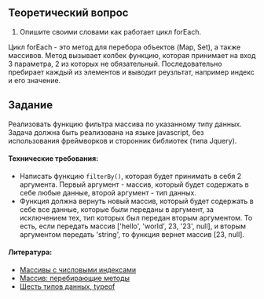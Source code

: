 ## Теоретический вопрос

1. Опишите своими словами как работает цикл forEach.

Цикл forEach - это метод для перебора объектов (Map, Set), а также массивов. Метод вызывает колбек функцию, которая принимает на вход 3 параметра, 2 из которых не обязательный. Последовательно пребирает каждый из элементов и выводит реузльтат, например индекс и его значение.

## Задание

Реализовать функцию фильтра массива по указанному типу данных. Задача должна быть реализована на языке javascript, без использования фреймворков и сторонник библиотек (типа Jquery).

#### Технические требования:
- Написать функцию `filterBy()`, которая будет принимать в себя 2 аргумента. Первый аргумент - массив, который будет содержать в себе любые данные, второй аргумент - тип данных.
- Функция должна вернуть новый массив, который будет содержать в себе все данные, которые были переданы в аргумент, за исключением тех, тип которых был передан вторым аргументом. То есть, если передать массив ['hello', 'world', 23, '23', null], и вторым аргументом передать 'string', то функция вернет массив [23, null].

#### Литература:
- [Массивы с числовыми индексами](http://learn.javascript.ru/array)
- [Массив: перебирающие методы](http://learn.javascript.ru/array-iteration)
- [Шесть типов данных, typeof](https://learn.javascript.ru/types-intro)
